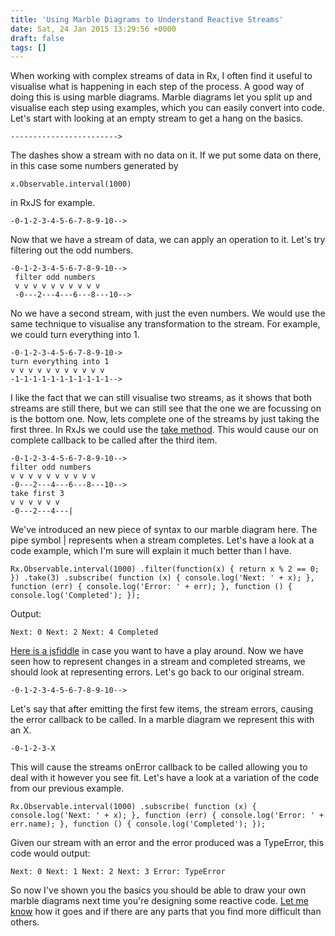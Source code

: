 ```yaml
---
title: 'Using Marble Diagrams to Understand Reactive Streams'
date: Sat, 24 Jan 2015 13:29:56 +0000
draft: false
tags: []
---
```


When working with complex streams of data in Rx, I often find it useful to visualise what is happening in each step of the process. A good way of doing this is using marble diagrams. Marble diagrams let you split up and visualise each step using examples, which you can easily convert into code. Let's start with looking at an empty stream to get a hang on the basics. 
```
------------------------> 
```
The dashes show a stream with no data on it. If we put some data on there, in this case some numbers generated by 
```
x.Observable.interval(1000)
```
in RxJS for example. 
```
-0-1-2-3-4-5-6-7-8-9-10--> 
```
Now that we have a stream of data, we can apply an operation to it. Let's try filtering out the odd numbers. 
```
-0-1-2-3-4-5-6-7-8-9-10-->
 filter odd numbers 
 v v v v v v v v v v 
 -0---2---4---6---8---10--> 
```
No we have a second stream, with just the even numbers. We would use the same technique to visualise any transformation to the stream. For example, we could turn everything into 1. 
```
-0-1-2-3-4-5-6-7-8-9-10->
turn everything into 1 
v v v v v v v v v v v 
-1-1-1-1-1-1-1-1-1-1-1--> 
```
I like the fact that we can still visualise two streams, as it shows that both streams are still there, but we can still see that the one we are focussing on is the bottom one. Now, lets complete one of the streams by just taking the first three. In RxJs we could use the [take method](https://github.com/Reactive-Extensions/RxJS/blob/master/doc/api/core/operators/take.md). This would cause our on complete callback to be called after the third item. 
```
-0-1-2-3-4-5-6-7-8-9-10-->
filter odd numbers
v v v v v v v v v v
-0---2---4---6---8---10-->
take first 3
v v v v v v
-0---2---4---| 
```
We've introduced an new piece of syntax to our marble diagram here. The pipe symbol | represents when a stream completes. Let's have a look at a code example, which I'm sure will explain it much better than I have.

```
Rx.Observable.interval(1000) .filter(function(x) { return x % 2 == 0; }) .take(3) .subscribe( function (x) { console.log('Next: ' + x); }, function (err) { console.log('Error: ' + err); }, function () { console.log('Completed'); }); 
```
Output: 
```
Next: 0 Next: 2 Next: 4 Completed 
```
[Here is a jsfiddle](http://jsfiddle.net/19zhmwcv/) in case you want to have a play around. Now we have seen how to represent changes in a stream and completed streams, we should look at representing errors. Let's go back to our original stream. 
```
-0-1-2-3-4-5-6-7-8-9-10--> 
```
Let's say that after emitting the first few items, the stream errors, causing the error callback to be called. In a marble diagram we represent this with an X. 
```
-0-1-2-3-X 
```
This will cause the streams onError callback to be called allowing you to deal with it however you see fit. Let's have a look at a variation of the code from our previous example.

```
Rx.Observable.interval(1000) .subscribe( function (x) { console.log('Next: ' + x); }, function (err) { console.log('Error: ' + err.name); }, function () { console.log('Completed'); }); 
```
Given our stream with an error and the error produced was a TypeError, this code would output: 
```
Next: 0 Next: 1 Next: 2 Next: 3 Error: TypeError 
```
So now I've shown you the basics you should be able to draw your own marble diagrams next time you're designing some reactive code. [Let me know](https://jajeffries.wordpress.com/about-me/ "About me") how it goes and if there are any parts that you find more difficult than others.